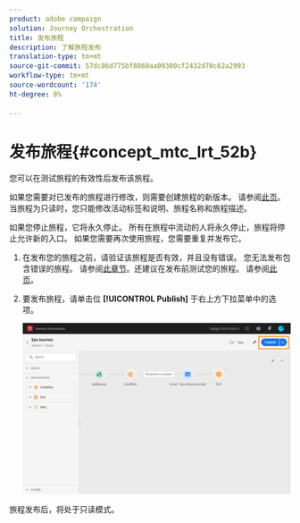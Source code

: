 ```yaml
---
product: adobe campaign
solution: Journey Orchestration
title: 发布旅程
description: 了解旅程发布
translation-type: tm+mt
source-git-commit: 57dc86d775bf8860aa09300cf2432d70c62a2993
workflow-type: tm+mt
source-wordcount: '174'
ht-degree: 8%

---
```



# 发布旅程{#concept_mtc_lrt_52b}

您可以在测试旅程的有效性后发布该旅程。

如果您需要对已发布的旅程进行修改，则需要创建旅程的新版本。 请参阅[此页](../building-journeys/journey-versions.md)。当旅程为只读时，您只能修改活动标签和说明、旅程名称和旅程描述。

如果您停止旅程，它将永久停止。 所有在旅程中流动的人将永久停止，旅程将停止允许新的入口。 如果您需要再次使用旅程，您需要重复并发布它。

1. 在发布您的旅程之前，请验证该旅程是否有效，并且没有错误。 您无法发布包含错误的旅程。 请参阅[此章节](../about/troubleshooting.md#section_h3q_kqk_fhb)。还建议在发布前测试您的旅程。 请参阅[此页](../building-journeys/testing-the-journey.md)。
1. 要发布旅程，请单击位 **[!UICONTROL Publish]** 于右上方下拉菜单中的选项。

   ![](../assets/journeyuc1_18.png)

旅程发布后，将处于只读模式。
